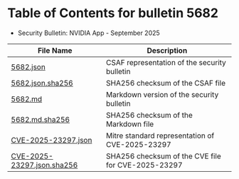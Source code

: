 # Table of Contents for bulletin 5682

 - Security Bulletin: NVIDIA App - September 2025

| File Name | Description |
|-----------|-------------|
| [5682.json](5682.json) | CSAF representation of the security bulletin |
| [5682.json.sha256](5682.json.sha256) | SHA256 checksum of the CSAF file |
| [5682.md](5682.md) | Markdown version of the security bulletin |
| [5682.md.sha256](5682.md.sha256) | SHA256 checksum of the Markdown file |
| [CVE-2025-23297.json](CVE-2025-23297.json) | Mitre standard representation of CVE-2025-23297 |
| [CVE-2025-23297.json.sha256](CVE-2025-23297.json.sha256) | SHA256 checksum of the CVE file for CVE-2025-23297 |
